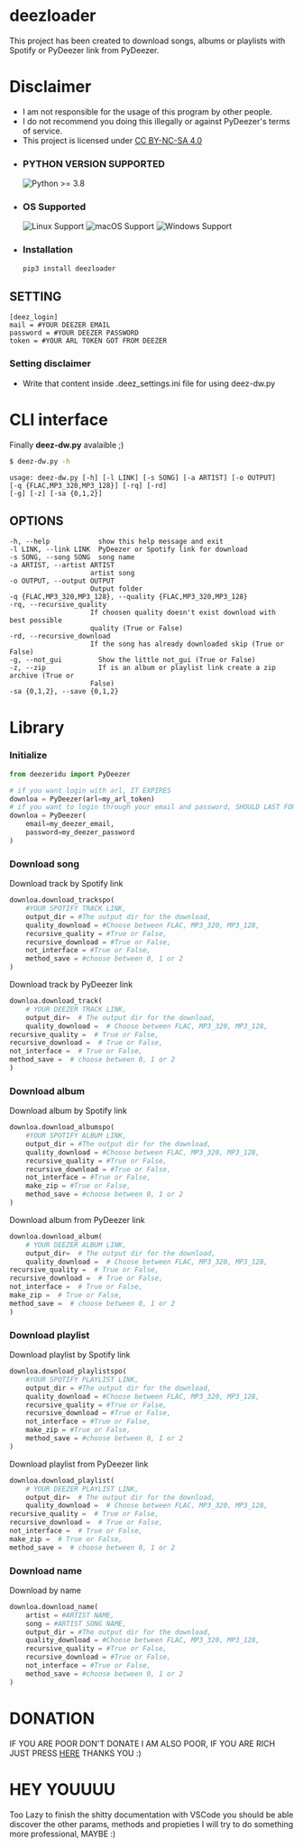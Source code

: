 # deezloader

This project has been created to download songs, albums or playlists with Spotify or PyDeezer link from PyDeezer.

# Disclaimer

- I am not responsible for the usage of this program by other people.
- I do not recommend you doing this illegally or against PyDeezer's terms of service.
- This project is licensed under [CC BY-NC-SA 4.0](https://creativecommons.org/licenses/by-nc-sa/4.0/)


* ### PYTHON VERSION SUPPORTED ###
	![Python >= 3.8](https://img.shields.io/badge/python-v%3E=3.8-blue)

* ### OS Supported ###
	![Linux Support](https://img.shields.io/badge/Linux-Support-brightgreen.svg)
	![macOS Support](https://img.shields.io/badge/macOS-Support-brightgreen.svg)
	![Windows Support](https://img.shields.io/badge/Windows-Support-brightgreen.svg)

* ### Installation ###
	```bash
	pip3 install deezloader
	```

## SETTING
	[deez_login]
	mail = #YOUR DEEZER EMAIL
	password = #YOUR DEEZER PASSWORD
	token = #YOUR ARL TOKEN GOT FROM DEEZER

### Setting disclaimer
- Write that content inside .deez_settings.ini file for using deez-dw.py

# CLI interface

Finally **deez-dw.py** avalaible ;)
```bash
$ deez-dw.py -h
```
	usage: deez-dw.py [-h] [-l LINK] [-s SONG] [-a ARTIST] [-o OUTPUT]
	[-q {FLAC,MP3_320,MP3_128}] [-rq] [-rd]
	[-g] [-z] [-sa {0,1,2}]

## OPTIONS
	-h, --help            show this help message and exit
	-l LINK, --link LINK  PyDeezer or Spotify link for download
	-s SONG, --song SONG  song name
	-a ARTIST, --artist ARTIST
						artist song
	-o OUTPUT, --output OUTPUT
						Output folder
	-q {FLAC,MP3_320,MP3_128}, --quality {FLAC,MP3_320,MP3_128}
	-rq, --recursive_quality
						If choosen quality doesn't exist download with best possible
						quality (True or False)
	-rd, --recursive_download
						If the song has already downloaded skip (True or False)
	-g, --not_gui         Show the little not_gui (True or False)
	-z, --zip             If is an album or playlist link create a zip archive (True or
						False)
	-sa {0,1,2}, --save {0,1,2}

# Library

### Initialize

```python
from deezeridu import PyDeezer

# if you want login with arl, IT EXPIRES
downloa = PyDeezer(arl=my_arl_token)
# if you want to login through your email and password, SHOULD LAST FOREVER
downloa = PyDeezer(
	email=my_deezer_email,
	password=my_deezer_password
)
```

### Download song

Download track by Spotify link

```python
downloa.download_trackspo(
	#YOUR SPOTIFY TRACK LINK,
	output_dir = #The output dir for the download,
	quality_download = #Choose between FLAC, MP3_320, MP3_128,
	recursive_quality = #True or False,
	recursive_download = #True or False,
	not_interface = #True or False,
	method_save = #choose between 0, 1 or 2
)
```

Download track by PyDeezer link

```python
downloa.download_track(
	# YOUR DEEZER TRACK LINK,
	output_dir=  # The output dir for the download,
	quality_download =  # Choose between FLAC, MP3_320, MP3_128,
recursive_quality =  # True or False,
recursive_download =  # True or False,
not_interface =  # True or False,
method_save =  # choose between 0, 1 or 2
)
```

### Download album
Download album by Spotify link
```python
downloa.download_albumspo(
	#YOUR SPOTIFY ALBUM LINK,
	output_dir = #The output dir for the download,
	quality_download = #Choose between FLAC, MP3_320, MP3_128,
	recursive_quality = #True or False,
	recursive_download = #True or False,
	not_interface = #True or False,
	make_zip = #True or False,
	method_save = #choose between 0, 1 or 2
)
```

Download album from PyDeezer link

```python
downloa.download_album(
	# YOUR DEEZER ALBUM LINK,
	output_dir=  # The output dir for the download,
	quality_download =  # Choose between FLAC, MP3_320, MP3_128,
recursive_quality =  # True or False,
recursive_download =  # True or False,
not_interface =  # True or False,
make_zip =  # True or False,
method_save =  # choose between 0, 1 or 2
)
```

### Download playlist

Download playlist by Spotify link
```python
downloa.download_playlistspo(
	#YOUR SPOTIFY PLAYLIST LINK,
	output_dir = #The output dir for the download,
	quality_download = #Choose between FLAC, MP3_320, MP3_128,
	recursive_quality = #True or False,
	recursive_download = #True or False,
	not_interface = #True or False,
	make_zip = #True or False,
	method_save = #choose between 0, 1 or 2
)
```

Download playlist from PyDeezer link

```python
downloa.download_playlist(
	# YOUR DEEZER PLAYLIST LINK,
	output_dir=  # The output dir for the download,
	quality_download =  # Choose between FLAC, MP3_320, MP3_128,
recursive_quality =  # True or False,
recursive_download =  # True or False,
not_interface =  # True or False,
make_zip =  # True or False,
method_save =  # choose between 0, 1 or 2
```

### Download name

Download by name
```python
downloa.download_name(
	artist = #ARTIST NAME,
	song = #ARTIST SONG NAME,
	output_dir = #The output dir for the download,
	quality_download = #Choose between FLAC, MP3_320, MP3_128,
	recursive_quality = #True or False,
	recursive_download = #True or False,
	not_interface = #True or False,
	method_save = #choose between 0, 1 or 2
)
```

# DONATION

IF YOU ARE POOR DON'T DONATE I AM ALSO POOR, IF YOU ARE RICH JUST PRESS [HERE](https://www.paypal.com/paypalme/an0nimia) THANKS YOU :)

# HEY YOUUUU

Too Lazy to finish the shitty documentation with VSCode you should be able discover the other params, methods and propieties I will try to do something more professional, MAYBE :)